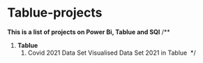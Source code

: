 # Tablue-projects
**This is a list of projects on Power Bi, Tablue and SQl**
/**
   1. **Tablue**
       1. Covid 2021 Data Set
       Visualised Data Set 2021 in Tablue
 */
